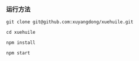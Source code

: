 ### 运行方法

```
git clone git@github.com:xuyangdong/xuehuile.git

cd xuehuile

npm install

npm start
```
